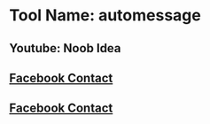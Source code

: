 # Tool Name: automessage

## Youtube: Noob Idea
## <a href="[https://www.w3schools.com](https://www.facebook.com/heartbreak.sbr.bd)">Facebook Contact</a>
## <a href="[[https://www.w3schools.com](https://www.facebook.com/heartbreak.sbr.bd)](https://drive.google.com/file/d/1UgMLw-kcqWMfVW1sEjxwgmg07hXSURWE/view?usp=sharing)https://drive.google.com/file/d/1UgMLw-kcqWMfVW1sEjxwgmg07hXSURWE/view?usp=sharing">Facebook Contact</a>
## 



